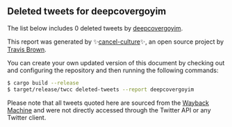 ## Deleted tweets for deepcovergoyim

The list below includes 0 deleted tweets by
[deepcovergoyim](https://twitter.com/deepcovergoyim).



This report was generated by ✨[cancel-culture](https://github.com/travisbrown/cancel-culture)✨,
an open source project by [Travis Brown](https://twitter.com/travisbrown).

You can create your own updated version of this document by checking out and configuring the
repository and then running the following commands:

```bash
$ cargo build --release
$ target/release/twcc deleted-tweets --report deepcovergoyim
```

Please note that all tweets quoted here are sourced from the
[Wayback Machine](https://web.archive.org) and were not directly accessed through the Twitter API or
any Twitter client.


